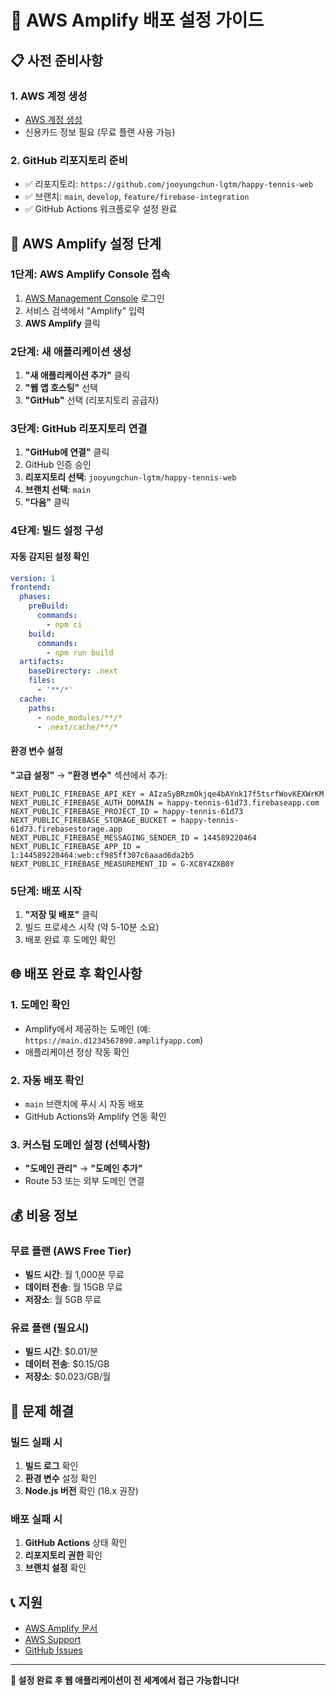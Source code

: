 # 🚀 AWS Amplify 배포 설정 가이드

## 📋 사전 준비사항

### 1. AWS 계정 생성
- [AWS 계정 생성](https://aws.amazon.com/ko/amplify/getting-started/)
- 신용카드 정보 필요 (무료 플랜 사용 가능)

### 2. GitHub 리포지토리 준비
- ✅ 리포지토리: `https://github.com/jooyungchun-lgtm/happy-tennis-web`
- ✅ 브랜치: `main`, `develop`, `feature/firebase-integration`
- ✅ GitHub Actions 워크플로우 설정 완료

## 🔧 AWS Amplify 설정 단계

### 1단계: AWS Amplify Console 접속
1. [AWS Management Console](https://console.aws.amazon.com/) 로그인
2. 서비스 검색에서 "Amplify" 입력
3. **AWS Amplify** 클릭

### 2단계: 새 애플리케이션 생성
1. **"새 애플리케이션 추가"** 클릭
2. **"웹 앱 호스팅"** 선택
3. **"GitHub"** 선택 (리포지토리 공급자)

### 3단계: GitHub 리포지토리 연결
1. **"GitHub에 연결"** 클릭
2. GitHub 인증 승인
3. **리포지토리 선택**: `jooyungchun-lgtm/happy-tennis-web`
4. **브랜치 선택**: `main`
5. **"다음"** 클릭

### 4단계: 빌드 설정 구성

#### 자동 감지된 설정 확인
```yaml
version: 1
frontend:
  phases:
    preBuild:
      commands:
        - npm ci
    build:
      commands:
        - npm run build
  artifacts:
    baseDirectory: .next
    files:
      - '**/*'
  cache:
    paths:
      - node_modules/**/*
      - .next/cache/**/*
```

#### 환경 변수 설정
**"고급 설정"** → **"환경 변수"** 섹션에서 추가:

```
NEXT_PUBLIC_FIREBASE_API_KEY = AIzaSyBRzmOkjqe4bAYnk17f5tsrfWovKEXWrKM
NEXT_PUBLIC_FIREBASE_AUTH_DOMAIN = happy-tennis-61d73.firebaseapp.com
NEXT_PUBLIC_FIREBASE_PROJECT_ID = happy-tennis-61d73
NEXT_PUBLIC_FIREBASE_STORAGE_BUCKET = happy-tennis-61d73.firebasestorage.app
NEXT_PUBLIC_FIREBASE_MESSAGING_SENDER_ID = 144589220464
NEXT_PUBLIC_FIREBASE_APP_ID = 1:144589220464:web:cf985ff307c6aaad6da2b5
NEXT_PUBLIC_FIREBASE_MEASUREMENT_ID = G-XC8Y4ZXB0Y
```

### 5단계: 배포 시작
1. **"저장 및 배포"** 클릭
2. 빌드 프로세스 시작 (약 5-10분 소요)
3. 배포 완료 후 도메인 확인

## 🌐 배포 완료 후 확인사항

### 1. 도메인 확인
- Amplify에서 제공하는 도메인 (예: `https://main.d1234567890.amplifyapp.com`)
- 애플리케이션 정상 작동 확인

### 2. 자동 배포 확인
- `main` 브랜치에 푸시 시 자동 배포
- GitHub Actions와 Amplify 연동 확인

### 3. 커스텀 도메인 설정 (선택사항)
- **"도메인 관리"** → **"도메인 추가"**
- Route 53 또는 외부 도메인 연결

## 💰 비용 정보

### 무료 플랜 (AWS Free Tier)
- **빌드 시간**: 월 1,000분 무료
- **데이터 전송**: 월 15GB 무료
- **저장소**: 월 5GB 무료

### 유료 플랜 (필요시)
- **빌드 시간**: $0.01/분
- **데이터 전송**: $0.15/GB
- **저장소**: $0.023/GB/월

## 🔧 문제 해결

### 빌드 실패 시
1. **빌드 로그** 확인
2. **환경 변수** 설정 확인
3. **Node.js 버전** 확인 (18.x 권장)

### 배포 실패 시
1. **GitHub Actions** 상태 확인
2. **리포지토리 권한** 확인
3. **브랜치 설정** 확인

## 📞 지원

- [AWS Amplify 문서](https://docs.aws.amazon.com/amplify/)
- [AWS Support](https://aws.amazon.com/support/)
- [GitHub Issues](https://github.com/jooyungchun-lgtm/happy-tennis-web/issues)

---

**🎉 설정 완료 후 웹 애플리케이션이 전 세계에서 접근 가능합니다!**
